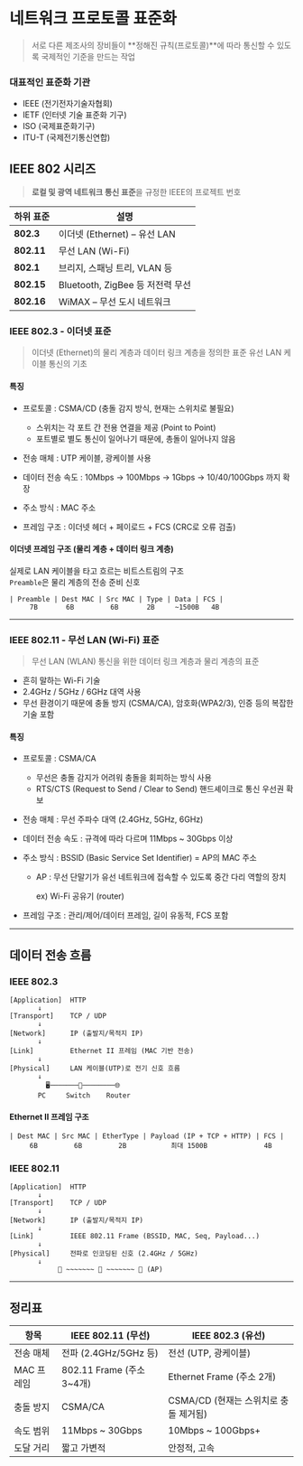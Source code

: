 # 네트워크 프로토콜 표준화

> 서로 다른 제조사의 장비들이 **정해진 규칙(프로토콜)**에 따라 통신할 수 있도록
국제적인 기준을 만드는 작업

### 대표적인 표준화 기관

* IEEE (전기전자기술자협회)
* IETF (인터넷 기술 표준화 기구)
* ISO (국제표준화기구)
* ITU-T (국제전기통신연합)

## IEEE 802 시리즈

> **로컬 및 광역 네트워크 통신 표준**을 규정한 IEEE의 프로젝트 번호

| 하위 표준      | 설명                         |
| ---------- | -------------------------- |
| **802.3**  | 이더넷 (Ethernet) – 유선 LAN    |
| **802.11** | 무선 LAN (Wi-Fi)             |
| **802.1**  | 브리지, 스패닝 트리, VLAN 등        |
| **802.15** | Bluetooth, ZigBee 등 저전력 무선 |
| **802.16** | WiMAX – 무선 도시 네트워크         |


### IEEE 802.3 - 이더넷 표준

> 이더넷 (Ethernet)의 물리 계층과 데이터 링크 계층을 정의한 표준
유선 LAN 케이블 통신의 기초


#### 특징

* 프로토콜 : CSMA/CD (충돌 감지 방식, 현재는 스위치로 불필요)
    * 스위치는 각 포트 간 전용 연결을 제공 (Point to Point)
    * 포트별로 별도 통신이 일어나기 때문에, 총돌이 일어나지 않음
* 전송 매체 : UTP 케이블, 광케이블 사용
* 데이터 전송 속도 : 10Mbps -> 100Mbps -> 1Gbps -> 10/40/100Gbps 까지 확장

* 주소 방식 : MAC 주소
* 프레임 구조 : 이더넷 헤더 + 페이로드 + FCS (CRC로 오류 검출)

#### 이더넷 프레임 구조 (물리 계층 + 데이터 링크 계층)

실제로 LAN 케이블을 타고 흐르는 비트스트림의 구조 <br>
`Preamble`은 물리 계층의 전송 준비 신호

```
| Preamble | Dest MAC | Src MAC | Type | Data | FCS |
     7B       6B         6B       2B     ~1500B   4B
```

---
### IEEE 802.11 - 무선 LAN (Wi-Fi) 표준

> 무선 LAN (WLAN) 통신을 위한 데이터 링크 계층과 물리 계층의 표준

* 흔히 말하는 Wi-Fi 기술
* 2.4GHz / 5GHz / 6GHz 대역 사용
* 무선 환경이기 때문에 충돌 방지 (CSMA/CA), 암호화(WPA2/3), 인증 등의 복잡한 기술 포함

#### 특징

* 프로토콜 : CSMA/CA
    * 무선은 충돌 감지가 어려워 충돌을 회피하는 방식 사용
    * RTS/CTS (Request to Send / Clear to Send) 핸드셰이크로 통신 우선권 확보
* 전송 매체 : 무선 주파수 대역 (2.4GHz, 5GHz, 6GHz)
* 데이터 전송 속도 : 규격에 따라 다르며 11Mbps ~ 30Gbps 이상

* 주소 방식 : BSSID (Basic Service Set Identifier) = AP의 MAC 주소

    * AP : 무선 단말기가 유선 네트워크에 접속할 수 있도록 중간 다리 역할의 장치

      ex) Wi-Fi 공유기 (router)

* 프레임 구조 : 관리/제어/데이터 프레임, 길이 유동적, FCS 포함

---

## 데이터 전송 흐름

### IEEE 802.3

```
[Application]  HTTP 
       ↓
[Transport]    TCP / UDP
       ↓
[Network]      IP (출발지/목적지 IP)
       ↓
[Link]         Ethernet II 프레임 (MAC 기반 전송)
       ↓
[Physical]     LAN 케이블(UTP)로 전기 신호 흐름
       ↓
         🖥───────📡────────🌐
       PC     Switch    Router

```

#### Ethernet II 프레임 구조
```
| Dest MAC | Src MAC | EtherType | Payload (IP + TCP + HTTP) | FCS |
     6B         6B         2B           최대 1500B              4B
```

### IEEE 802.11
```
[Application]  HTTP
       ↓
[Transport]    TCP / UDP
       ↓
[Network]      IP (출발지/목적지 IP)
       ↓
[Link]         IEEE 802.11 Frame (BSSID, MAC, Seq, Payload...)
       ↓
[Physical]     전파로 인코딩된 신호 (2.4GHz / 5GHz)
       ↓
            📱 ~~~~~~~ 📶 ~~~~~~~ 📡 (AP)
```


---

## 정리표

| 항목      | IEEE 802.11 (무선)        | IEEE 802.3 (유선)           |
| ------- | ----------------------- | ------------------------- |
| 전송 매체   | 전파 (2.4GHz/5GHz 등)      | 전선 (UTP, 광케이블)            |
| MAC 프레임 | 802.11 Frame (주소 3\~4개) | Ethernet Frame (주소 2개)    |
| 충돌 방지   | CSMA/CA                 | CSMA/CD (현재는 스위치로 충돌 제거됨) |
| 속도 범위   | 11Mbps \~ 30Gbps        | 10Mbps \~ 100Gbps+        |
| 도달 거리   | 짧고 가변적                  | 안정적, 고속                   |
